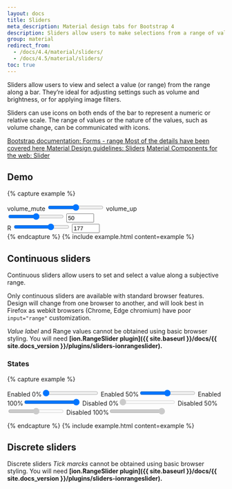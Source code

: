 ```yaml
---
layout: docs
title: Sliders
meta_description: Material design tabs for Bootstrap 4
description: Sliders allow users to make selections from a range of values.
group: material
redirect_from:
  - /docs/4.4/material/sliders/
  - /docs/4.5/material/sliders/
toc: true
---
```


Sliders allow users to view and select a value (or range) from the range along a bar. They’re ideal for adjusting settings such as volume and brightness, or for applying image filters.

Sliders can use icons on both ends of the bar to represent a numeric or relative scale. The range of values or the nature of the values, such as volume change, can be communicated with icons.

<div class="list-group mt-lg-5">
    <a href="{{ site.baseurl }}/docs/{{ site.docs_version }}/components/forms/#range" target="_blank" class="list-group-item list-group-item-action d-flex list-group-item-two-line font-weight-bold">
      <span class="list-group-item-icon lgi-icon-bs"></span>
      <span class="list-group-item-text">
        <span>Bootstrap documentation: Forms - range</span>
        <span>Most of the details have been covered here</span>
      </span>
    </a>
    <a href="https://material.io/components/sliders" target="_blank" class="list-group-item list-group-item-action d-flex font-weight-bold">
      <span class="list-group-item-icon lgi-icon-md"></span>
      Material Design guidelines: Sliders</a>
    <a href="https://material-components.github.io/material-components-web-catalog/#/component/slider" target="_blank" class="list-group-item list-group-item-action d-flex font-weight-bold">
      <span class="list-group-item-icon lgi-icon-mdc"></span>
      Material Components for the web: Slider</a>
</div>

## Demo

{% capture example %}

<div class="d-flex justify-content-center align-items-center">
  <span class="material-icons text-black-secondary mr-3">volume_mute</span>
  <input type="range" class="custom-range" id="customRange1">
    <span class="material-icons text-black-secondary ml-3">volume_up</span>
</div>
<div class="d-flex justify-content-center align-items-center">
  <input type="range" class="custom-range" id="customRange2" value="50" min="0" max="100" oninput="customRange2Counter.value = this.value">
  <input type="number" class="form-alternative ml-3" id="customRange2Counter" value="50" min="0" max="100" oninput="customRange2.value = this.value">
</div>
<div class="d-flex justify-content-center align-items-center">
  <span class="typography-headline-6 text-black-secondary mr-3">R</span>
  <input type="range" class="custom-range" id="customRange2222" value="177" min="0" max="255" oninput="redValue.value = this.value">
  <input type="number" class="form-alternative ml-3" id="redValue" value="177" min="0" max="255" oninput="customRange2222.value = this.value">
</div>
{% endcapture %}
{% include example.html content=example %}

## Continuous sliders

Continuous sliders allow users to set and select a value along a subjective range.

Only continuous sliders are available with standard browser features. Design will change from one browser to another, and will look best in Firefox as webkit browsers (Chrome, Edge chromium) have poor `input="range"` customization.

*Value label* and Range values cannot be obtained using basic browser styling. You will need **[ion.RangeSlider plugin]({{ site.baseurl }}/docs/{{ site.docs_version }}/plugins/sliders-ionrangeslider).**

### States

{% capture example %}

<label>Enabled 0%<input type="range" class="custom-range" id="range-state1" value="0"></label>
<label>Enabled 50%<input type="range" class="custom-range" id="range-state2" value="50" max="100"></label>
<label>Enabled 100%<input type="range" class="custom-range" id="range-state3" value="100" max="100"></label>
<label>Disabled 0%<input type="range" class="custom-range" id="range-state11" value="0" disabled></label>
<label>Disabled 50%<input type="range" class="custom-range" id="range-state22" value="50" max="100" disabled></label>
<label>Disabled 100%<input type="range" class="custom-range" id="range-state33" value="100" max="100" disabled></label>

{% endcapture %}
{% include example.html content=example %}

## Discrete sliders

Discrete sliders *Tick marcks* cannot be obtained using basic browser styling. You will need **[ion.RangeSlider plugin]({{ site.baseurl }}/docs/{{ site.docs_version }}/plugins/sliders-ionrangeslider).**
